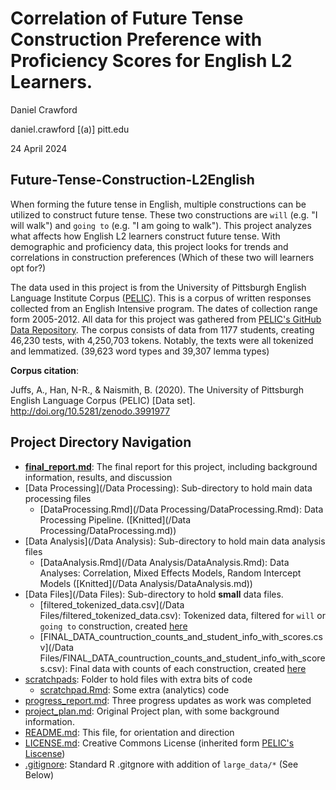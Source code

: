 # Correlation of Future Tense Construction Preference with Proficiency Scores for English L2 Learners.

Daniel Crawford

daniel.crawford [(a)] pitt.edu

24 April 2024

## Future-Tense-Construction-L2English

When forming the future tense in English, multiple constructions can be utilized to construct future tense. These two constructions are `will` (e.g. "I will walk") and `going to` (e.g. "I am going to walk"). This project analyzes what affects how English L2 learners construct future tense. With demographic and proficiency data, this project looks for trends and correlations in construction preferences (Which of these two will learners opt for?)

The data used in this project is from the University of Pittsburgh English Language Institute Corpus ([PELIC](https://eli-data-mining-group.github.io/Pitt-ELI-Corpus/)). This is a corpus of written responses collected from an English Intensive program. The dates of collection range form 2005-2012. All data for this project was gathered from [PELIC's GitHub Data Repository](https://github.com/ELI-Data-Mining-Group/PELIC-dataset). The corpus consists of data from 1177 students, creating 46,230 tests, with 4,250,703 tokens. Notably, the texts were all tokenized and lemmatized. (39,623 word types and 39,307 lemma types)

**Corpus citation**:

Juffs, A., Han, N-R., & Naismith, B. (2020). The University of Pittsburgh English Language Corpus (PELIC) [Data set]. <http://doi.org/10.5281/zenodo.3991977>

## Project Directory Navigation

-   [**final_report.md**](/final_report.md): The final report for this project, including background information, results, and discussion
-   [Data Processing](/Data Processing): Sub-directory to hold main data processing files
    -   [DataProcessing.Rmd](/Data Processing/DataProcessing.Rmd): Data Processing Pipeline. ([Knitted](/Data Processing/DataProcessing.md))
-   [Data Analysis](/Data Analysis): Sub-directory to hold main data analysis files
    -   [DataAnalysis.Rmd](/Data Analysis/DataAnalysis.Rmd): Data Analyses: Correlation, Mixed Effects Models, Random Intercept Models ([Knitted](/Data Analysis/DataAnalysis.md))
-   [Data Files](/Data Files): Sub-directory to hold **small** data files.   
    -   [filtered_tokenized_data.csv](/Data Files/filtered_tokenized_data.csv): Tokenized data, filtered for `will` or `going to` construction, created [here](/blob/main/Data%20Processing/DataProcessing.md#save-the-data)
    -   [FINAL_DATA_countruction_counts_and_student_info_with_scores.csv](/Data Files/FINAL_DATA_countruction_counts_and_student_info_with_scores.csv): Final data with counts of each construction, created [here](/blob/main/Data%20Processing/DataProcessing.md#save-the-data)
-   [scratchpads](/scratchpads): Folder to hold files with extra bits of code
    -   [scratchpad.Rmd](/scratchpads/scratchpad.Rmd): Some extra (analytics) code
-   [progress_report.md](/progress_report.md): Three progress updates as work was completed
-   [project_plan.md](/project_plan.md): Original Project plan, with some background information. 
-   [README.md](/README.md): This file, for orientation and direction
-   [LICENSE.md](/LICENSE.md): Creative Commons License (inherited form [PELIC's Liscense](https://github.com/ELI-Data-Mining-Group/PELIC-dataset?tab=readme-ov-file#11-license))
-   [.gitignore](/.gitignore): Standard R .gitgnore with addition of `large_data/*` (See Below)


